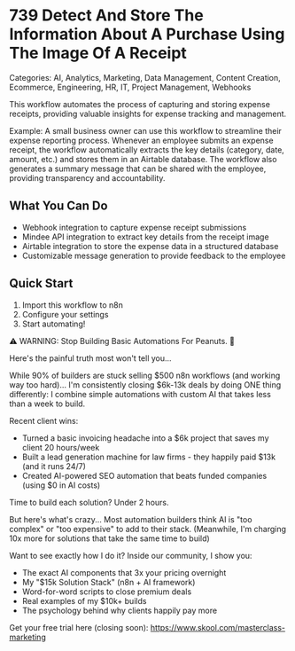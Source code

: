 # 739 Detect And Store The Information About A Purchase Using The Image Of A Receipt

Categories: AI, Analytics, Marketing, Data Management, Content Creation, Ecommerce, Engineering, HR, IT, Project Management, Webhooks

This workflow automates the process of capturing and storing expense receipts, providing valuable insights for expense tracking and management.

Example: A small business owner can use this workflow to streamline their expense reporting process. Whenever an employee submits an expense receipt, the workflow automatically extracts the key details (category, date, amount, etc.) and stores them in an Airtable database. The workflow also generates a summary message that can be shared with the employee, providing transparency and accountability.

## What You Can Do
- Webhook integration to capture expense receipt submissions
- Mindee API integration to extract key details from the receipt image
- Airtable integration to store the expense data in a structured database
- Customizable message generation to provide feedback to the employee

## Quick Start
1. Import this workflow to n8n
2. Configure your settings
3. Start automating!

⚠️ WARNING: Stop Building Basic Automations For Peanuts. 🚫

Here's the painful truth most won't tell you...

While 90% of builders are stuck selling $500 n8n workflows (and working way too hard)...
I'm consistently closing $6k-13k deals by doing ONE thing differently:
I combine simple automations with custom AI that takes less than a week to build.

Recent client wins:
* Turned a basic invoicing headache into a $6k project that saves my client 20 hours/week
* Built a lead generation machine for law firms - they happily paid $13k (and it runs 24/7)
* Created AI-powered SEO automation that beats funded companies (using $0 in AI costs)

Time to build each solution? Under 2 hours.

But here's what's crazy...
Most automation builders think AI is "too complex" or "too expensive" to add to their stack.
(Meanwhile, I'm charging 10x more for solutions that take the same time to build)

Want to see exactly how I do it?
Inside our community, I show you:
* The exact AI components that 3x your pricing overnight
* My "$15k Solution Stack" (n8n + AI framework)
* Word-for-word scripts to close premium deals
* Real examples of my $10k+ builds
* The psychology behind why clients happily pay more

Get your free trial here (closing soon): https://www.skool.com/masterclass-marketing

